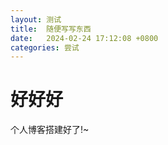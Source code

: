 ```yaml
---
layout: 测试
title:  随便写写东西
date:   2024-02-24 17:12:08 +0800
categories: 尝试
---
```


# 好好好

个人博客搭建好了!~